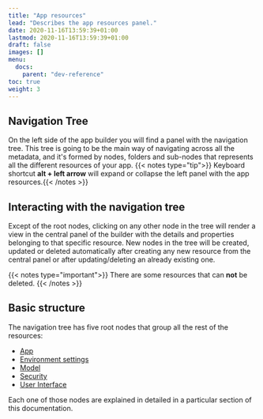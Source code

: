 ```yaml
---
title: "App resources"
lead: "Describes the app resources panel."
date: 2020-11-16T13:59:39+01:00
lastmod: 2020-11-16T13:59:39+01:00
draft: false
images: []
menu:
  docs:
    parent: "dev-reference"
toc: true
weight: 3
---
```


## Navigation Tree 

On the left side of the app builder you will find a panel with the navigation tree. This tree is going to be the main way of navigating across all the metadata, and it's formed by nodes, folders and sub-nodes that represents all the different resources of your app.
{{< notes type="tip">}}
Keyboard shortcut <b>alt + left arrow</b> will expand or collapse the left panel with the app resources.{{< /notes >}}

## Interacting with the navigation tree
Except of the root nodes, clicking on any other node in the tree will render a view in the central panel of the builder with the details and properties belonging to that specific resource. New nodes in the tree will be created, updated or deleted automatically after creating any new resource from the central panel or after updating/deleting an already existing one.

{{< notes type="important">}}
There are some resources that can <b>not</b> be deleted.
{{< /notes >}}

## Basic structure
The navigation tree has five root nodes that group all the rest of the resources: 

- [App]({{site.baseurl}}/app-development-app-settings.html)
- [Environment settings]({{site.baseurl}}/app-development-environment-environment-variables.html)
- [Model]({{site.baseurl}}/app-development-model-entities.html)
- [Security ]({{site.baseurl}}/app-development-security-overview.html)
- [User Interface]({{site.baseurl}}/app-development-ui-overview.html)

Each one of those nodes are explained in detailed in a particular section of this documentation.